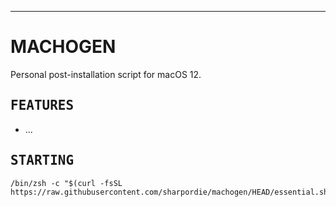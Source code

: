 <div><hr></div>

<h1>MACHOGEN</h1>

Personal post-installation script for macOS 12.

<h2><samp>FEATURES</samp></h2>

- ...

<h2><samp>STARTING</samp></h2>

```shell
/bin/zsh -c "$(curl -fsSL https://raw.githubusercontent.com/sharpordie/machogen/HEAD/essential.sh)"
```
